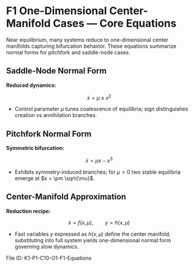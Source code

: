 # F1 One-Dimensional Center-Manifold Cases — Core Equations

Near equilibrium, many systems reduce to one-dimensional center manifolds capturing bifurcation behavior. These equations summarize normal forms for pitchfork and saddle-node cases.

## Saddle-Node Normal Form
**Reduced dynamics:**

$$\dot{x} = \mu \pm x^{2}$$

- Control parameter $\mu$ tunes coalescence of equilibria; sign distinguishes creation vs annihilation branches.

## Pitchfork Normal Form
**Symmetric bifurcation:**

$$\dot{x} = \mu x - x^{3}$$

- Exhibits symmetry-induced branches; for $\mu>0$ two stable equilibria emerge at $x = \pm \sqrt{\mu}$.

## Center-Manifold Approximation
**Reduction recipe:**

$$\dot{x} = f(x, \mu), \qquad y = h(x, \mu)$$

- Fast variables $y$ expressed as $h(x, \mu)$ define the center manifold; substituting into full system yields one-dimensional normal form governing slow dynamics.

File ID: K1-P1-C10-O1-F1-Equations
